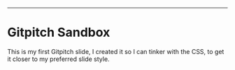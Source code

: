 ---
# Gitpitch Sandbox
This is my first Gitpitch slide, I created it so I can tinker with the CSS, to get it closer to my preferred slide style.
